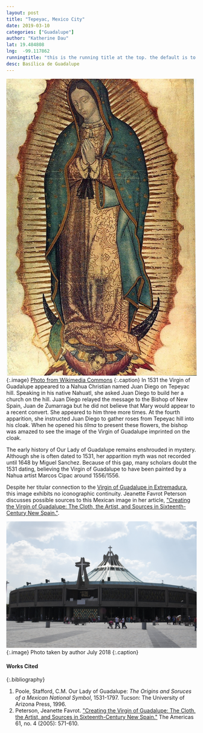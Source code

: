 ```yaml
---
layout: post
title: "Tepeyac, Mexico City"
date: 2019-03-10
categories: ["Guadalupe"]
author: "Katherine Dau"
lat: 19.484808
lng:  -99.117862
runningtitle: "this is the running title at the top. the default is to display the site title, so to activate the running title you will need to uncomment in the post.html layout"
desc: Basílica de Guadalupe
---
```

![Our Lady of Guadalupe](images/guadalupe-mex.jpg)
   {:.image}
[Photo from Wikimedia Commons](https://commons.wikimedia.org/wiki/File:Virgen_de_guadalupe1.jpg)
   {:.caption}
In 1531 the Virgin of Guadalupe appeared to a Nahua Christian named Juan Diego on Tepeyac hill. Speaking in his native Nahuatl, she asked Juan Diego to build her a church on the hill. Juan Diego relayed the message to the Bishop of New Spain, Juan de Zumarraga but he did not believe that Mary would appear to a recent convert. She appeared to him three more times. At the fourth apparition, she instructed Juan Diego to gather roses from Tepeyac hill into his cloak. When he opened his *tilma* to present these flowers, the bishop was amazed to see the image of the Virgin of Guadalupe imprinted on the cloak.

The early history of Our Lady of Guadalupe remains enshrouded in mystery. Although she is often dated to 1531, her apparition myth was not recorded until 1648 by Miguel Sanchez. Because of this gap, many scholars doubt the 1531 dating, believing the Virgin of Guadalupe to have been painted by a Nahua artist Marcos Cipac around 1556/1556.

Despite her titular connection to the [Virgin of Guadalupe in Extremadura](), this image exhibits no iconographic continuity. Jeanette Favrot Peterson discusses possible sources to this Mexican image in her article, ["Creating the Virgin of Guadalupe: The Cloth, the Artist, and Sources in Sixteenth-Century New Spain."](http://www.jstor.org/stable/4490973).

![Basílica de Guadalupe](images/guad-mex.jpg)
   {:.image}
Photo taken by author July 2018
   {:.caption}

#### Works Cited

{:.bibliography}
1. Poole, Stafford, C.M. Our Lady of Guadalupe: *The Origins and Soruces of a Mexican National Symbol*, 1531-1797. Tucson: The University of Arizona Press, 1996.
2. Peterson, Jeanette Favrot. ["Creating the Virgin of Guadalupe: The Cloth, the Artist, and Sources in Sixteenth-Century New Spain."](http://www.jstor.org/stable/4490973) The Americas 61, no. 4 (2005): 571-610.
